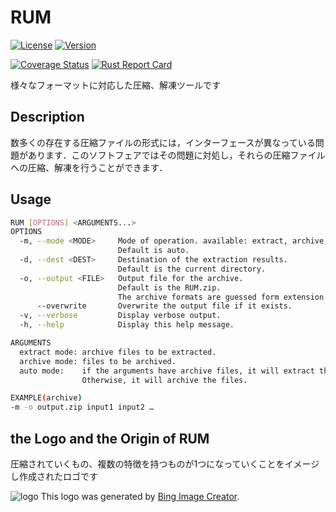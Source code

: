 # RUM
[![License](https://img.shields.io/badge/License-CC--0-green.svg)](https://github.com/KuratateH/RUM-README.md\_flows/blob/main/LICENSE)
[![Version](https://img.shields.io/badge/Version-1.0.0-green.svg)](https://github.com/tamada/developing\_flows/releases/tag/v1.0.4)
<!--[![DOI](https://zenodo.org/badge/335323499.svg)](https://zenodo.org/badge/latestdoi/335323499)-->
[![Coverage Status](https://coveralls.io/repos/github/KuratateH/RUM/badge.svg?branch=main)](https://coveralls.io/github/KuratateH/RUM?branch=main)
[![Rust Report Card](https://rust-reportcard.xuri.me/badge/github.com/kuratateh/rum)](https://rust-reportcard.xuri.me/report/github.com/kuratateh/rum)

様々なフォーマットに対応した圧縮、解凍ツールです

## Description
数多くの存在する圧縮ファイルの形式には，インターフェースが異なっている問題があります．このソフトフェアではその問題に対処し，それらの圧縮ファイルへの圧縮、解凍を行うことができます．

## Usage

```sh
RUM [OPTIONS] <ARGUMENTS...>
OPTIONS
  -m, --mode <MODE>     Mode of operation. available: extract, archive, and auto.
                        Default is auto.
  -d, --dest <DEST>     Destination of the extraction results.
                        Default is the current directory.
  -o, --output <FILE>   Output file for the archive.
                        Default is the RUM.zip.
                        The archive formats are guessed form extension of the file name.
      --overwrite       Overwrite the output file if it exists.
  -v, --verbose         Display verbose output.
  -h, --help            Display this help message.

ARGUMENTS
  extract mode: archive files to be extracted.
  archive mode: files to be archived.
  auto mode:    if the arguments have archive files, it will extract them.
                Otherwise, it will archive the files.

EXAMPLE(archive)
-m -o output.zip input1 input2 …
```

<!-- ## Install

```sh
brew install 
``` -->

## the Logo and the Origin of RUM
圧縮されていくもの、複数の特徴を持つものが1つになっていくことをイメージし作成されたロゴです

  ![logo](logo.jpeg)
  This logo was generated by [Bing Image Creator](https://www.bing.com/images/create/e4b880e381a4e381aee3828ae38293e38194e38292e78987e6898be381a7e6bdb0e38199e794b7e381aee6898be3818ce68f8fe3818be3828ce3819fe38388e383bce38388e38390e38383e382b0e381aee58699e79c9f/1-6614ce41dd1c44aeae12e06dec2e8d68?id=W4JmwP3BnK41FZKKFPisSw%3d%3d&view=detailv2&idpp=genimg&thId=OIG3.H3M7RnPEDRZaxzpZJuii&FORM=GCRIDP&ajaxhist=0&ajaxserp=0).
